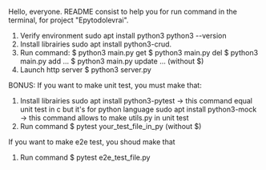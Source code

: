 Hello, everyone.
README consist to help you for run command in the terminal, for project "Epytodolevrai".
1. Verify environment
   sudo apt install python3
   python3 --version
2. Install librairies
   sudo apt install python3-crud.
3. Run command:
   $ python3 main.py get <res> <id>
   $ python3 main.py del <res> <id>
   $ python3 main.py add <res> <field1> <field2> ...
   $ python3 main.py update <res> <id> <field1> <field2> ...
   (without $)
4. Launch http server
   $ python3 server.py


BONUS:
If you want to make unit test, you must make that:
1. Install librairies
   sudo apt install python3-pytest -> this command equal unit test in c but it's for python language
   sudo apt install python3-mock -> this command allows to make utils.py in unit test
2. Run command
   $ pytest your_test_file_in_py
   (without $)

If you want to make e2e test, you shoud make that
1. Run command
   $ pytest e2e_test_file.py
   
